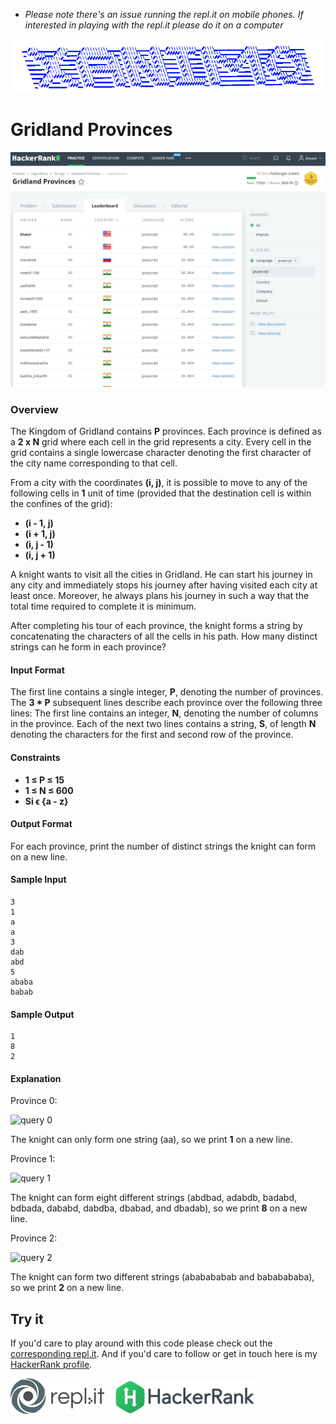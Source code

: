 * *Please note there's an issue running the repl.it on mobile phones.  If interested in playing with the repl.it please do it on a computer*

![GridlandProvinces](https://raw.githubusercontent.com/xanimo/images/master/logo.png?token=AHTBONAJ6MJ3U7ZT32YFAZK7NZOV6)

# Gridland Provinces
<a href="https://www.hackerrank.com/challenges/gridland-provinces/problem" target="_blank"><img src="https://raw.githubusercontent.com/xanimo/images/master/rank.png?token=AHTBONB3K6AK4LFFRVEFU2C7NZPJS" alt="first ever fully accepted solution to this problem written in javascript!"></a>

### Overview
The Kingdom of Gridland contains **P** provinces. Each province is defined as a **2 x N** grid where each cell in the grid represents a city. Every cell in the grid contains a single lowercase character denoting the first character of the city name corresponding to that cell.

From a city with the coordinates **(i, j)**, it is possible to move to any of the following cells in **1** unit of time (provided that the destination cell is within the confines of the grid):
*  **(i - 1, j)**
*  **(i + 1, j)**
*  **(i, j - 1)**
*  **(i, j + 1)**

A knight wants to visit all the cities in Gridland. He can start his journey in any city and immediately stops his journey after having visited each city at least once. Moreover, he always plans his journey in such a way that the total time required to complete it is minimum.

After completing his tour of each province, the knight forms a string by concatenating the characters of all the cells in his path. How many distinct strings can he form in each province?

#### Input Format

The first line contains a single integer, **P**, denoting the number of provinces. The **3 * P** subsequent lines describe each province over the following three lines:
The first line contains an integer, **N**, denoting the number of columns in the province.
Each of the next two lines contains a string, **S**, of length **N** denoting the characters for the first and second row of the province.

#### Constraints
*  **1 ≤ P ≤ 15**
*  **1 ≤ N ≤ 600**
*  **Si  ϵ  {a - z}**

#### Output Format

For each province, print the number of distinct strings the knight can form on a new line.

#### Sample Input
```
3
1
a
a
3
dab
abd
5
ababa
babab
```
#### Sample Output
```
1
8
2
```
#### Explanation

Province 0:

![query 0](https://s3.amazonaws.com/hr-challenge-images/20359/1466406002-188ce9a517-hackerland.png)

The knight can only form one string (aa), so we print **1** on a new line.

Province 1:

![query 1](https://s3.amazonaws.com/hr-challenge-images/20359/1466406112-3eea23fe0a-hackerland1.png)

The knight can form eight different strings (abdbad, adabdb, badabd, bdbada, dababd, dabdba, dbabad, and dbadab), so we print **8** on a new line.

Province 2:

![query 2](https://s3.amazonaws.com/hr-challenge-images/20359/1466406248-cb1a6f25b4-hackerland2.png)

The knight can form two different strings (ababababab and bababababa), so we print **2** on a new line.

## Try it
If you'd care to play around with this code please check out the [corresponding repl.it](https://repl.it/@xanimo/GridlandProvinces#index.js).  And if you'd care to follow or get in touch here is my [HackerRank profile](https://www.hackerrank.com/profile/bluezr).

<a href="https://repl.it/@xanimo/GridlandProvinces#index.js" target="_blank"><img src="https://raw.githubusercontent.com/xanimo/images/master/replit.svg?token=AHTBONGAPFTTFFRQALQZLCK7NZ3WG" width="150"/></a> <a href="https://www.hackerrank.com/profile/bluezr" target="_blank"><img src="https://raw.githubusercontent.com/xanimo/images/master/hrlogo.svg?token=AHTBONALBFYHHXNAG4MQE427NZZK2" width="250"/></a> 
